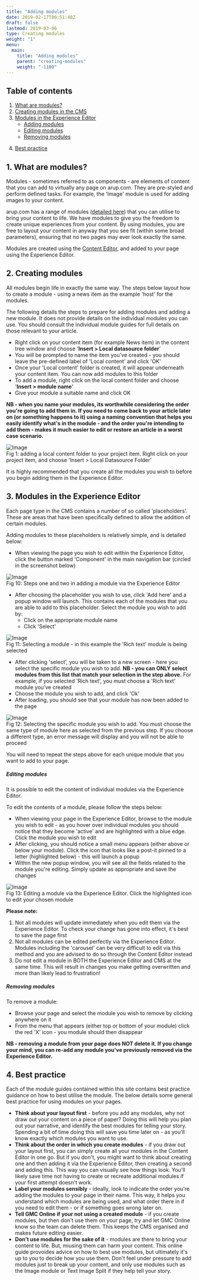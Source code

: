 ```yaml
---
title: "Adding modules"
date: 2019-02-17T00:51:48Z
draft: false
lastmod: 2019-03-06
type: Creating modules
weight: "1"
menu:
  main:
    title: "Adding modules"
    parent: "creating-modules"
    weight: "-1100"
---
```


<section class="container" id="">
	<div class="rich-text">
		<div class="reveal rich-text__content">
			<h2>Table of contents</h2>
		</div>
	</div>
</section>
<section class="container">
	<div class="menu_row">
		<div class="menu_section two">
			<ol class="header-list">
				<li>
					<a href="#what">What are modules?</a>
				</li>
				<li>
					<a href="#creating">Creating modules in the CMS</a>
				</li>
				<li>
					<a href="#modules-ee">Modules in the Experience Editor</a>
					<ul class="sub-header-list">
						<li>
							<a href="#adding">Adding modules</a>
						</li>
						<li>
							<a href="#editing">Editing modules</a>
						</li>
						<li>
							<a href="#removing">Removing modules</a>
						</li>
					</ul>
				</li>
			</ol>
		</div>
		<div class="menu_section two">
			<ol class="header-list second" start="4">
				<li>
					<a href="#best-practice">Best practice</a>
				</li>
			</ol>
		</div>
	</div>
</section>
<section class="container" id="what">
	<div class="rich-text">
		<div class="reveal rich-text__content">
			<h2>1. What are modules?</h2>
			<p>Modules - sometimes referred to as components - are elements of content that you can add to virtually any page on arup.com. They are pre-styled and perform defined tasks. For example, the 'Image' module is used for adding images to your content.</p>
			<p>arup.com has a range of modules (<a href="/creating-modules/">detailed here</a>) that you can utilise to bring your content to life. We have modules to give you the freedom to create unique experiences from your content. By using modules, you are free to layout your content in anyway that you see fit (within some broad parameters), ensuring that no two pages may ever look exactly the same.</p>
			<p>Modules are created using the <a href="/getting-started/content-experience-editor/#cms">Content Editor</a>, and added to your page using the Experience Editor.</p>
		</div>
	</div>
</section>
<section class="container" id="creating">
	<div class="rich-text">
		<div class="reveal rich-text__content">
			<h2>2. Creating modules</h2>
			<p>All modules begin life in exactly the same way. The steps below layout how to create a module - using a news item as the example 'host' for the modules.</p>
			<p>The following details the steps to prepare for adding modules and adding a new module. It does not provide details on the individual modules you can use. You should consult the individual module guides for full details on those relevant to your article.</p>
			<ul>
				<li>Right click on your content item (for example News item) in the content tree window and choose '<b>Insert &gt; Local datasource folder</b>'</li>
				<li>You will be prompted to name the item you've created - you should leave the pre-defined label of 'Local content' and click 'OK'</li>
				<li>Once your 'Local content' folder is created, it will appear underneath your content item. You can now add modules to this folder</li>
				<li>To add a module, right click on the local content folder and choose '<b>Insert &gt; module name</b>'</li>
				<li>Give your module a suitable name and click OK</li>
			</ul>
			<p><b>NB - when you name your modules, its worthwhile considering the order you're going to add them in. If you need to come back to your article later on (or something happens to it) using a naming convention that helps you easily identify what's in the module - and the order you're intending to add them - makes it much easier to edit or restore an article in a worst case scenario.</b></p>
			<div class="training-image"><img alt="Image" class="mainImg" src="/images/news/adding-localcontent.jpg"></div>
			<div class="halfbleed__detail">
				Fig 1: adding a local content folder to your project item. Right click on your project item, and choose 'Insert &gt; Local Datasource Folder'
			</div>
			<p>It is highly recommended that you create all the modules you wish to before you begin adding them in the Experience Editor.</p>
		</div>
	</div>
</section>
<section class="container" id="modules-ee">
	<div class="rich-text">
		<div class="reveal rich-text__content">
			<h2>3. Modules in the Experience Editor</h2>
			<p>Each page type in the CMS contains a number of so called 'placeholders'. These are areas that have been specifically defined to allow the addition of certain modules.</p>
			<p><a id="adding" name="adding"></a>Adding modules to these placeholders is relatively simple, and is detailed below:</p>
			<ul>
				<li>When viewing the page you wish to edit within the Experience Editor, click the button marked 'Component' in the main navigation bar (circled in the screenshot below)</li>
			</ul>
			<div class="training-image"><img alt="Image" class="mainImg" src="/images/sitecore/adding-module-one.jpg"></div>
			<div class="halfbleed__detail">
				Fig 10: Steps one and two in adding a module via the Experience Editor
			</div>
			<ul>
				<li>After choosing the placeholder you wish to use, click 'Add here' and a popup window will launch. This contains each of the modules that you are able to add to this placeholder. Select the module you wish to add by:
					<ul>
						<li>Click on the appropriate module name</li>
						<li>Click 'Select'</li>
					</ul>
				</li>
			</ul>
			<div class="training-image"><img alt="Image" class="mainImg" src="/images/sitecore/adding-module-two.jpg"></div>
			<div class="halfbleed__detail">
				Fig 11: Selecting a module - in this example the 'Rich text' module is being selected
			</div>
			<ul>
				<li>After clicking 'select', you will be taken to a new screen - here you select the specific module you wish to add. <b>NB - you can ONLY select modules from this list that match your selection in the step above.</b> For example, if you selected 'Rich text', you must choose a 'Rich text' module you've created</li>
				<li>Choose the module you wish to add, and click 'Ok'</li>
				<li>After loading, you should see that your module has now been added to the page</li>
			</ul>
			<div class="training-image"><img alt="Image" class="mainImg" src="/images/sitecore/adding-module-three.jpg"></div>
			<div class="halfbleed__detail">
				Fig 12: Selecting the specific module you wish to add. You must choose the same type of module here as selected from the previous step. If you choose a different type, an error message will display and you will not be able to proceed
			</div>
			<p>You will need to repeat the steps above for each unique module that you want to add to your page.</p>
		</div>
	</div>
</section>
<section class="container" id="">
	<div class="rich-text">
		<div class="reveal rich-text__content">
			<h5><a id="editing" name="editing"></a>Editing modules</h5>
			<p>It is possible to edit the content of individual modules via the Experience Editor.</p>
			<p>To edit the contents of a module, please follow the steps below:</p>
			<ul>
				<li>When viewing your page in the Experience Editor, browse to the module you wish to edit - as you hover over individual modules you should notice that they become 'active' and are highlighted with a blue edge. Click the module you wish to edit</li>
				<li>After clicking, you should notice a small menu appears (either above or below your module). Click the icon that looks like a post-it pinned to a letter (highlighted below) - this will launch a popup</li>
				<li>Within the new popup window, you will see all the fields related to the module you're editing. Simply update as appropriate and save the changes</li>
			</ul>
			<div class="training-image"><img alt="Image" class="mainImg" src="/images/sitecore/edit-module.jpg"></div>
			<div class="halfbleed__detail">
				Fig 13: Editing a module via the Experience Editor. Click the highlighted icon to edit your chosen module
			</div>
			<p><b>Please note:</b></p>
			<ol>
				<li>Not all modules will update immediately when you edit them via the Experience Editor. To check your change has gone into effect, it's best to save the page first</li>
				<li>Not all modules can be edited perfectly via the Experience Editor. Modules including the 'carousel' can be very difficult to edit via this method and you are advised to do so through the Content Editor instead</li>
				<li>Do not edit a module in BOTH the Experience Editor and CMS at the same time. This will result in changes you make getting overwritten and more than likely lead to frustration!</li>
			</ol>
			<h5><a id="removing" name="removing"></a>Removing modules</h5>
			<p>To remove a module:</p>
			<ul>
				<li>Browse your page and select the module you wish to remove by clicking anywhere on it</li>
				<li>From the menu that appears (either top or bottom of your module) click the red 'X' icon - you module should then disappear</li>
			</ul>
			<p><b>NB - removing a module from your page does NOT delete it. If you change your mind, you can re-add any module you've previously removed via the Experience Editor.</b></p>
		</div>
	</div>
</section>
<section class="container" id="best-practice">
	<div class="rich-text">
		<div class="reveal rich-text__content">
			<h2>4. Best practice</h2>
			<p>Each of the module guides contained within this site contains best practice guidance on how to best utilise the module. The below details some general best practice for using modules on your pages.</p>
			<ul>
				<li><b>Think about your layout first</b> - before you add any modules, why not draw out your content on a piece of paper? Doing this will help you plan out your narrative, and identify the best modules for telling your story. Spending a bit of time doing this will save you time later on - as you'll know exactly which modules you want to use.</li>
				<li><b>Think about the order in which you create modules</b> - if you draw out your layout first, you can simply create all your modules in the Content Editor in one go. But if you don't, you might want to think about creating one and then adding it via the Experience Editor, then creating a second and adding this. This way you can visually see how things look. You'll likely save time not having to create or recreate additional modules if your first attempt doesn't work.</li>
				<li><b>Label your modules sensibly</b> - ideally, look to indicate the order you're adding the modules to your page in their name. This way, it helps you understand which modules are being used, and what order there in if you need to edit them - or if something goes wrong later on.</li>
				<li><b>Tell GMC Online if your not using a created module</b> - if you create modules, but then don't use them on your page, try and let GMC Online know so the team can delete them. This keeps the CMS organised and makes future editing easier.</li>
				<li><b>Don't use modules for the sake of it</b> - modules are there to bring your content to life. But, miusing them can harm your content. This online guide provoides advice on how to best use modules, but ultimately it's up to you to decide how you use them. Don't feel under pressure to add modules just to break up your content, and only use modules such as the Image module or Text Image Split if they help tell your story.</li>
			</ul>
		</div>
	</div>
</section>
<style>
li.previous {
	display: none!important;
}
</style>
